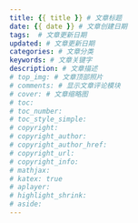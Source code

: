 ```yaml
---
title: {{ title }} # 文章标题
date: {{ date }} # 文章创建日期
tags:  # 文章更新日期
updated: # 文章更新日期
categories: # 文章分类
keywords: # 文章关键字
description: # 文章描述
# top_img: # 文章顶部照片
# comments: # 显示文章评论模块
# cover: # 文章缩略图
# toc:
# toc_number:
# toc_style_simple:
# copyright:
# copyright_author:
# copyright_author_href:
# copyright_url:
# copyright_info:
# mathjax:
# katex: true
# aplayer:
# highlight_shrink:
# aside:
---
```

